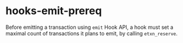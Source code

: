 # hooks-emit-prereq

Before emitting a transaction using `emit` Hook API, a hook must set a
maximal count of transactions it plans to emit, by calling
`etxn_reserve`.
